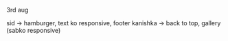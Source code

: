 3rd aug

sid -> hamburger, text ko responsive, footer
kanishka -> back to top, gallery (sabko responsive)
